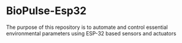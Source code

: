 # BioPulse-Esp32
The purpose of this repository is to automate and control essential environmental parameters using ESP-32 based sensors and actuators
